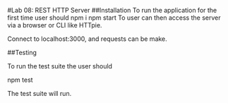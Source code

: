 #Lab 08: REST HTTP Server
##Installation
To run the application for the first time user should
npm i
npm start
To user can then access the server via a browser or CLI like HTTpie.

Connect to localhost:3000, and requests can be make.


##Testing

To run the test suite the user should

npm test

The test suite will run.